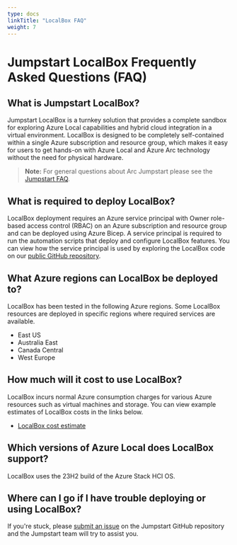 ```yaml
---
type: docs
linkTitle: "LocalBox FAQ"
weight: 7
---
```


# Jumpstart LocalBox Frequently Asked Questions (FAQ)

## What is Jumpstart LocalBox?

Jumpstart LocalBox is a turnkey solution that provides a complete sandbox for exploring Azure Local capabilities and hybrid cloud integration in a virtual environment. LocalBox is designed to be completely self-contained within a single Azure subscription and resource group, which makes it easy for users to get hands-on with Azure Local and Azure Arc technology without the need for physical hardware.

> **Note:** For general questions about Arc Jumpstart please see the [Jumpstart FAQ](../../faq/).

## What is required to deploy LocalBox?

LocalBox deployment requires an Azure service principal with Owner role-based access control (RBAC) on an Azure subscription and resource group and can be deployed using Azure Bicep. A service principal is required to run the automation scripts that deploy and configure LocalBox features. You can view how the service principal is used by exploring the LocalBox code on our [public GitHub repository](https://github.com/microsoft/azure_arc).

## What Azure regions can LocalBox be deployed to?

LocalBox has been tested in the following Azure regions. Some LocalBox resources are deployed in specific regions where required services are available.

- East US
- Australia East
- Canada Central
- West Europe

## How much will it cost to use LocalBox?

LocalBox incurs normal Azure consumption charges for various Azure resources such as virtual machines and storage. You can view example estimates of LocalBox costs in the links below.

- [LocalBox cost estimate](https://aka.ms/HCIBoxCost)

## Which versions of Azure Local does LocalBox support?

LocalBox uses the 23H2 build of the Azure Stack HCI OS.

## Where can I go if I have trouble deploying or using LocalBox?

If you're stuck, please [submit an issue](https://github.com/microsoft/azure_arc/issues/new/choose) on the Jumpstart GitHub repository and the Jumpstart team will try to assist you.

